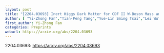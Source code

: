 ```yaml
---
layout: post
title: "[2204.03693] Inert Higgs Dark Matter for CDF II W-Boson Mass and Detection Prospects"
author: [ "Yi-Zhong Fan","Tian-Peng Tang","Yue-Lin Sming Tsai","Lei Wu" ]
first_author: Yi-Zhong Fan
categories: Preprints
weburl: https://arxiv.org/abs/2204.03693
---
```


2204.03693: https://arxiv.org/abs/2204.03693
